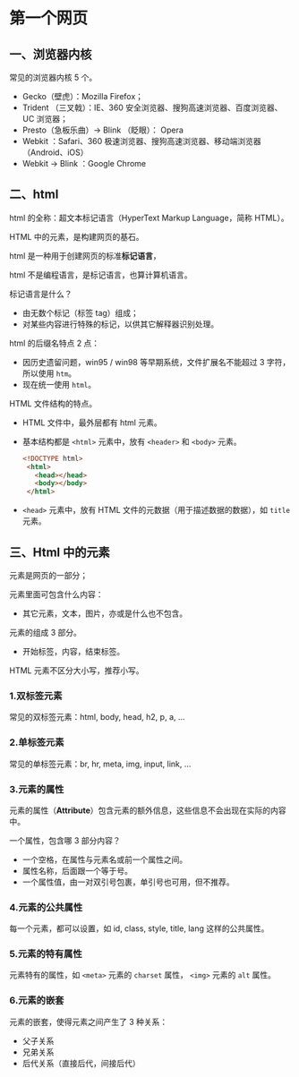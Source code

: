 # 第一个网页

## 一、浏览器内核

常见的浏览器内核 5 个。

- Gecko（壁虎）：Mozilla Firefox；
- Trident （三叉戟）：IE、360 安全浏览器、搜狗高速浏览器、百度浏览器、UC 浏览器；
- Presto（急板乐曲）-> Blink （眨眼）： Opera
- Webkit ：Safari、360 极速浏览器、搜狗高速浏览器、移动端浏览器（Android、iOS）
- Webkit -> Blink ：Google Chrome

## 二、html

html 的全称：超文本标记语言（HyperText Markup Language，简称 HTML）。

HTML 中的元素，是构建网页的基石。

html 是一种用于创建网页的标准**标记语言**，

html 不是编程语言，是标记语言，也算计算机语言。

标记语言是什么？

- 由无数个标记（标签 tag）组成；
- 对某些内容进行特殊的标记，以供其它解释器识别处理。

html 的后缀名特点 2 点：

- 因历史遗留问题，win95 / win98 等早期系统，文件扩展名不能超过 3 字符，所以使用 `htm`。
- 现在统一使用 `html`。

HTML 文件结构的特点。

- HTML 文件中，最外层都有 html 元素。
- 基本结构都是 `<html>` 元素中，放有 `<header>` 和 `<body>` 元素。

  ```html
  <!DOCTYPE html>
   <html>
     <head></head>
     <body></body>
   </html>
  ```

- `<head>` 元素中，放有 HTML 文件的元数据（用于描述数据的数据），如 `title` 元素。

## 三、Html 中的元素

元素是网页的一部分；

元素里面可包含什么内容：

- 其它元素，文本，图片，亦或是什么也不包含。

元素的组成 3 部分。

- 开始标签，内容，结束标签。

HTML 元素不区分大小写，推荐小写。

### 1.双标签元素

常见的双标签元素：html, body, head, h2, p, a, ...

### 2.单标签元素

常见的单标签元素：br, hr, meta, img, input, link, ...

### 3.元素的属性

元素的属性（**Attribute**）包含元素的额外信息，这些信息不会出现在实际的内容中。

一个属性，包含哪 3 部分内容？

- 一个空格，在属性与元素名或前一个属性之间。
- 属性名称，后面跟一个等于号。
- 一个属性值，由一对双引号包裹，单引号也可用，但不推荐。

### 4.元素的公共属性

每一个元素，都可以设置，如 id, class, style, title, lang 这样的公共属性。

### 5.元素的特有属性

元素特有的属性，如 `<meta>` 元素的 `charset` 属性， `<img>` 元素的 `alt` 属性。

### 6.元素的嵌套

元素的嵌套，使得元素之间产生了 3 种关系：

- 父子关系
- 兄弟关系
- 后代关系（直接后代，间接后代）
